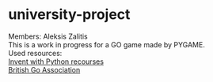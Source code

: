 # university-project
Members: Aleksis Zalitis<br>
This is a work in progress for a GO game made by PYGAME.<br>
Used resources:<br>
<a href="https://inventwithpython.com/">Invent with Python recourses</a><br>
<a href="http://www.britgo.org/">British Go Association</a>
